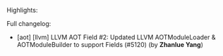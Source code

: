 Highlights:

Full changelog:
   - [aot] [llvm] LLVM AOT Field #2: Updated LLVM AOTModuleLoader & AOTModuleBuilder to support Fields (#5120) (by **Zhanlue Yang**)
